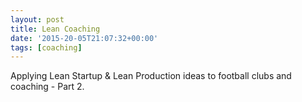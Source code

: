 ```yaml
---
layout: post
title: Lean Coaching
date: '2015-20-05T21:07:32+00:00'
tags: [coaching]
---
```

Applying Lean Startup & Lean Production ideas to football clubs and coaching - Part 2.

